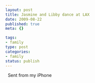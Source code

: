 ```yaml
--- 
layout: post
title: Jasmine and Libby dance at LAX
date: 2009-08-22
published: true
meta: {}

tags: 
- family
type: post
categories: 
- family
status: publish
---
```



  Sent from my iPhone<!--    [Posted via email](http://posterous.com)   from [Andrew Eick's posterous](http://andreweick.posterous.com/jasmine-and-libby-dance-at-lax)      -->

